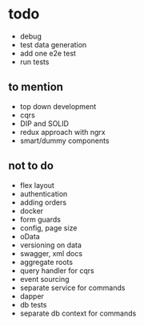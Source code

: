 # todo

- debug
- test data generation
- add one e2e test
- run tests

## to mention

- top down development
- cqrs
- DIP and SOLID
- redux approach with ngrx
- smart/dummy components

## not to do

- flex layout
- authentication
- adding orders
- docker
- form guards
- config, page size
- oData
- versioning on data
- swagger, xml docs
- aggregate roots
- query handler for cqrs
- event sourcing
- separate service for commands
- dapper
- db tests
- separate db context for commands